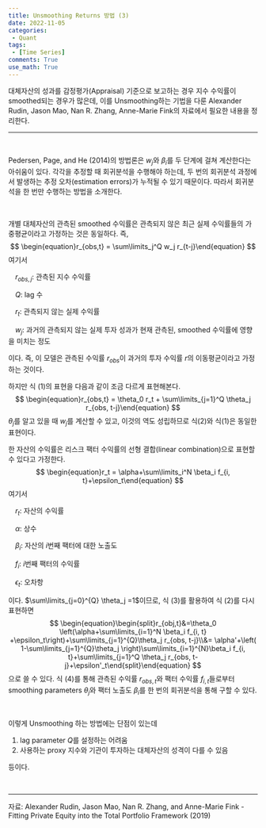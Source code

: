 ```yaml
---
title: Unsmoothing Returns 방법 (3)
date: 2022-11-05
categories:
 - Quant
tags:
 - [Time Series]
comments: True
use_math: True
---
```


대체자산의 성과를 감정평가(Appraisal) 기준으로 보고하는 경우 지수 수익률이 smoothed되는 경우가 많은데, 이를 Unsmoothing하는 기법을 다룬 Alexander Rudin, Jason Mao, Nan R. Zhang, Anne-Marie Fink의 자료에서 필요한 내용을 정리한다.

***

<br>

Pedersen, Page, and He (2014)의 방법론은  $w_j$와 $\beta_i$를 두 단계에 걸쳐 계산한다는 아쉬움이 있다. 각각을 추정할 때 회귀분석을 수행해야 하는데, 두 번의 회귀분석 과정에서 발생하는 추정 오차(estimation errors)가 누적될 수 있기 때문이다. 따라서 회귀분석을 한 번만 수행하는 방법을 소개한다.

<br>

개별 대체자산의 관측된 smoothed 수익률은 관측되지 않은 최근 실제 수익률들의 가중평균이라고 가정하는 것은 동일하다. 즉,
$$
\begin{equation}r_{obs,t} = \sum\limits_j^Q w_j r_{t-j}\end{equation}
$$
여기서

&emsp;$r_{obs, j}$: 관측된 지수 수익률

&emsp;$Q$: lag 수

&emsp;$r_t$: 관측되지 않는 실제 수익률

&emsp;$w_j$: 과거의 관측되지 않는 실제 투자 성과가 현재 관측된, smoothed 수익률에 영향을 미치는 정도

이다. 즉, 이 모델은 관측된 수익률 $r_{obs}$이 과거의 투자 수익률 $r$의 이동평균이라고 가정하는 것이다. 

하지만 식 (1)의 표현을 다음과 같이 조금 다르게 표현해본다.
$$
\begin{equation}r_{obs,t} = \theta_0 r_t + \sum\limits_{j=1}^Q \theta_j r_{obs, t-j}\end{equation}
$$
$\theta_j$를 알고 있을 때 $w_j$를 계산할 수 있고, 이것의 역도 성립하므로 식(2)와 식(1)은 동일한 표현이다.

한 자산의 수익률은 리스크 팩터 수익률의 선형 결합(linear combination)으로 표현할 수 있다고 가정한다.
$$
\begin{equation}r_t = \alpha+\sum\limits_i^N \beta_i f_{i, t}+\epsilon_t\end{equation}
$$
여기서

&emsp;$r_t$: 자산의 수익률

&emsp;$\alpha$: 상수

&emsp;$\beta_i$: 자산의 $i$번째 팩터에 대한 노출도

&emsp;$f_i$: $i$번째 팩터의 수익률

&emsp;$\epsilon_t$: 오차항

이다. $\sum\limits_{j=0}^{Q} \theta_j =1$이므로, 식 (3)를 활용하여 식 (2)를 다시 표현하면 
$$
\begin{equation}\begin{split}r_{obj,t}&=\theta_0 \left(\alpha+\sum\limits_{i=1}^N \beta_i f_{i, t} +\epsilon_t\right)+\sum\limits_{j=1}^{Q}\theta_j r_{obs, t-j}\\&= \alpha'+\left( 1-\sum\limits_{j=1}^{Q}\theta_j \right)\sum\limits_{i=1}^{N}\beta_i f_{i, t}+\sum\limits_{j=1}^Q \theta_j r_{obs, t-j}+\epsilon'_t\end{split}\end{equation}
$$
으로 쓸 수 있다. 식 (4)를 통해 관측된 수익률 $r_{obs, t}$와 팩터 수익률 $f_{i, t}$들로부터 smoothing parameters $\theta_j$와 팩터 노출도 $\beta_i$를 한 번의 회귀분석을 통해 구할 수 있다.

<br>

이렇게 Unsmoothing 하는 방법에는 단점이 있는데

1. lag parameter $Q$를 설정하는 어려움
2. 사용하는 proxy 지수와 기관이 투자하는 대체자산의 성격이 다를 수 있음

등이다.

<br>

***

자료: Alexander Rudin, Jason Mao, Nan R. Zhang, and Anne-Marie Fink - Fitting Private Equity into the Total Portfolio Framework (2019)





